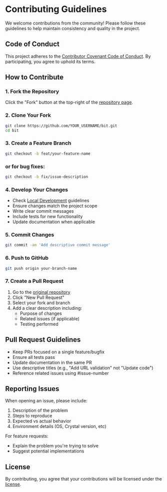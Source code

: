 # Contributing Guidelines

We welcome contributions from the community! Please follow these guidelines to help maintain consistency and quality in the project.

## Code of Conduct
This project adheres to the [Contributor Covenant Code of Conduct](CODE_OF_CONDUCT.md). By participating, you agree to uphold its terms.

## How to Contribute

### 1. Fork the Repository
Click the "Fork" button at the top-right of the [repository page](https://github.com/sjdonado/bit).

### 2. Clone Your Fork
```bash
git clone https://github.com/YOUR_USERNAME/bit.git
cd bit
```

### 3. Create a Feature Branch
```bash
git checkout -b feat/your-feature-name
```

### or for bug fixes:

```bash
git checkout -b fix/issue-description
```

### 4. Develop Your Changes
- Check [Local Development](docs/SETUP.md#local-development) guidelines
- Ensure changes match the project scope
- Write clear commit messages
- Include tests for new functionality
- Update documentation when applicable

### 5. Commit Changes
```bash
git commit -am 'Add descriptive commit message'
```

### 6. Push to GitHub
```bash
git push origin your-branch-name
```

### 7. Create a Pull Request
1. Go to the [original repository](https://github.com/sjdonado/bit)
2. Click "New Pull Request"
3. Select your fork and branch
4. Add a clear description including:
   - Purpose of changes
   - Related issues (if applicable)
   - Testing performed

## Pull Request Guidelines
- Keep PRs focused on a single feature/bugfix
- Ensure all tests pass
- Update documentation in the same PR
- Use descriptive titles (e.g., "Add URL validation" not "Update code")
- Reference related issues using #issue-number

## Reporting Issues
When opening an issue, please include:
1. Description of the problem
2. Steps to reproduce
3. Expected vs actual behavior
4. Environment details (OS, Crystal version, etc)

For feature requests:
- Explain the problem you're trying to solve
- Suggest potential implementations

## License
By contributing, you agree that your contributions will be licensed under the [license](LICENSE).
